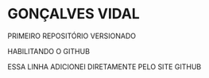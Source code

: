 # GONÇALVES VIDAL
 PRIMEIRO REPOSITÓRIO VERSIONADO

HABILITANDO O GITHUB

ESSA LINHA ADICIONEI DIRETAMENTE PELO SITE GITHUB
